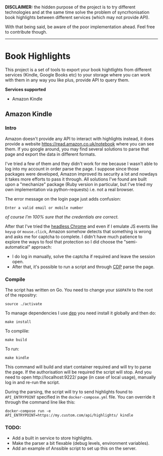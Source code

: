 **DISCLAIMER:** the hidden purpose of the project is to try different technologies and at the same time solve the problem of syncrhonisation book highlights between different services (which may not provide API).

With that being said, be aware of the poor implementation ahead. Feel free to contribute though.

---

# Book Highlights

This project is a set of tools to export your book hightlights from different services (Kindle, Google Books etc) to your storage where you can work with them in any way you like plus, provide API to query them.


**Services supported**

* Amazon Kindle


## Amazon Kindle

### Intro

Amazon doesn't provide any API to interact with highlights instead, it does provide a website https://read.amazon.co.uk/notebook where you can see them. If you google around, you may find several solutions to parse that page and export the data in different formats.

I've tried a few of them and they didn't work for me because I wasn't able to log into my account in order parse the page. I suppose since those packages were developed, Amazon improved its security a lot and nowdays it takes more efforts to pass it through. All solutions I've found are built upon a "mechanize" package (Ruby version in particular, but I've tried my own implementation via python-requests) i.e. not a real browser. 

The error message on the login page just adds confusion:

```
Enter a valid email or mobile number
```

*of course I'm 100% sure that the credentials are correct.*

After that I've tried the [headless Chrome](https://hub.docker.com/r/justinribeiro/chrome-headless/) and even if I emulate JS events like `keyup` or `mouse.click`, Amazon somehow detects that something is wrong and asks me for captcha to complete. I didn't have much patience to explore the ways to fool that protection so I did choose the "semi-automatical" approach:

* I do log in manually, solve the captcha if required and leave the session open.
* After that, it's possible to run a script and through [CDP](https://chromedevtools.github.io/devtools-protocol/) parse the page.

### Compile

The script has written on Go. You need to change your `$GOPATH` to the root of the repositry:

```shell
source ./activate
```

To manage dependencies I use [dep](https://github.com/golang/dep) you need install it globally and then do:

```shell
make install
```

To complile:

```shell
make build
```

To run:

```shell
make kindle
```

This command will build and start container required and will try to parse the page. If the authorisation will be required the script will stop. And you need to open http://localhost:9222/ page (in case of local usage), manually log in and re-run the script.

During the parsing, the script will try to send highlights found to `API_ENTRYPOINT` specified in the `docker-compose.yml` file. You can override it through the command line like this:

```shell
docker-compose run -e API_ENTRYPOINT=https://my.custom.com/api/highlights/ kindle
```


### TODO:

* Add a built in service to store highlights.
* Make the parser a bit flexable (debug levels, environment variables).
* Add an example of Anssible script to set up this on the server.
